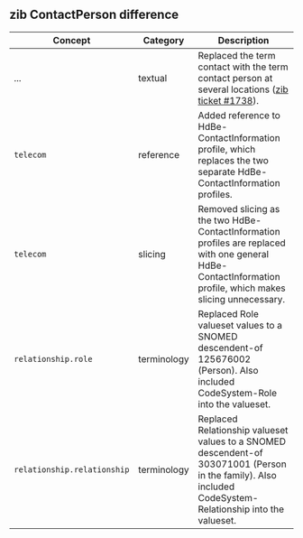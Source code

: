 ## zib ContactPerson difference

| Concept         | Category          | Description                             | 
|-----------------|-------------------|-----------------------------------------|
| ... | textual | Replaced the term contact with the term contact person at several locations ([zib ticket #1738](https://bits.nictiz.nl/browse/ZIB-1738)).  |
|`telecom` | reference | Added reference to HdBe-ContactInformation profile, which replaces the two separate HdBe-ContactInformation profiles. | 
|`telecom` | slicing | Removed slicing as the two HdBe-ContactInformation profiles are replaced with one general HdBe-ContactInformation profile, which makes slicing unnecessary. |
|`relationship.role` | terminology | Replaced Role valueset values to a SNOMED descendent-of 125676002 (Person). Also included CodeSystem-Role into the valueset. <!-- Internal: The binding is required, which deviates from the binding in the logical model (extensible), this is necessary due to the slicing. -->|
|`relationship.relationship` | terminology | Replaced Relationship valueset values to a SNOMED descendent-of 303071001 (Person in the family). Also included CodeSystem-Relationship into the valueset. <!-- Internal: The binding is required, which deviates from the binding in the logical model (extensible), this is necessary due to the slicing. -->|